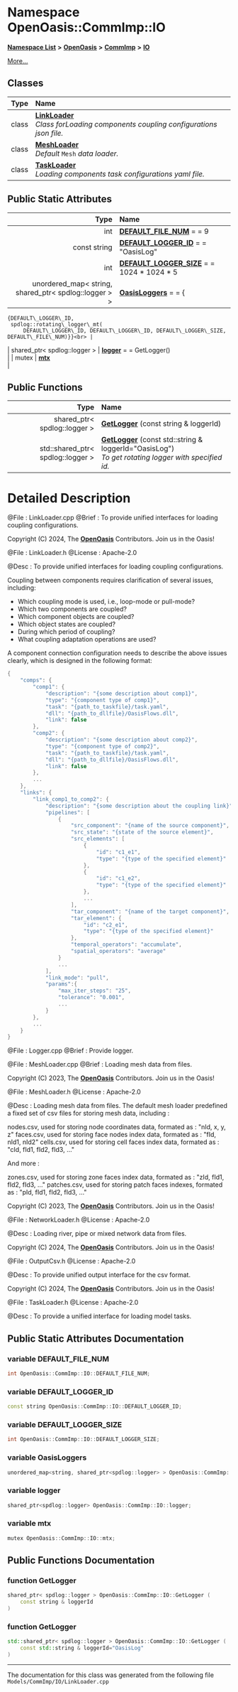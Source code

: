 

# Namespace OpenOasis::CommImp::IO



[**Namespace List**](namespaces.md) **>** [**OpenOasis**](namespace_open_oasis.md) **>** [**CommImp**](namespace_open_oasis_1_1_comm_imp.md) **>** [**IO**](namespace_open_oasis_1_1_comm_imp_1_1_i_o.md)



[More...](#detailed-description)
















## Classes

| Type | Name |
| ---: | :--- |
| class | [**LinkLoader**](class_open_oasis_1_1_comm_imp_1_1_i_o_1_1_link_loader.md) <br>_Class forLoading components coupling configurations json file._  |
| class | [**MeshLoader**](class_open_oasis_1_1_comm_imp_1_1_i_o_1_1_mesh_loader.md) <br>_Default_ `Mesh` _data loader._ |
| class | [**TaskLoader**](class_open_oasis_1_1_comm_imp_1_1_i_o_1_1_task_loader.md) <br>_Loading components task configurations yaml file._  |








## Public Static Attributes

| Type | Name |
| ---: | :--- |
|  int | [**DEFAULT\_FILE\_NUM**](#variable-default_file_num)   = = 9<br> |
|  const string | [**DEFAULT\_LOGGER\_ID**](#variable-default_logger_id)   = = "OasisLog"<br> |
|  int | [**DEFAULT\_LOGGER\_SIZE**](#variable-default_logger_size)   = = 1024 \* 1024 \* 5<br> |
|  unordered\_map&lt; string, shared\_ptr&lt; spdlog::logger &gt; &gt; | [**OasisLoggers**](#variable-oasisloggers)   = = {
    {DEFAULT\_LOGGER\_ID,
     spdlog::rotating\_logger\_mt(
         DEFAULT\_LOGGER\_ID, DEFAULT\_LOGGER\_ID, DEFAULT\_LOGGER\_SIZE, DEFAULT\_FILE\_NUM)}}<br> |
|  shared\_ptr&lt; spdlog::logger &gt; | [**logger**](#variable-logger)   = = GetLogger()<br> |
|  mutex | [**mtx**](#variable-mtx)  <br> |














## Public Functions

| Type | Name |
| ---: | :--- |
|  shared\_ptr&lt; spdlog::logger &gt; | [**GetLogger**](#function-getlogger) (const string & loggerId) <br> |
|  std::shared\_ptr&lt; spdlog::logger &gt; | [**GetLogger**](#function-getlogger) (const std::string & loggerId="OasisLog") <br>_To get rotating logger with specified id._  |




























# Detailed Description



 @File : LinkLoader.cpp @Brief : To provide unified interfaces for loading coupling configurations.



 Copyright (C) 2024, The [**OpenOasis**](namespace_open_oasis.md) Contributors. Join us in the Oasis!


@File : LinkLoader.h @License : Apache-2.0


@Desc : To provide unified interfaces for loading coupling configurations.


Coupling between components requires clarification of several issues, including:
* Which coupling mode is used, i.e., loop-mode or pull-mode?
* Which two components are coupled?
* Which component objects are coupled?
* Which object states are coupled?
* During which period of coupling?
* What coupling adaptation operations are used?




A component connection configuration needs to describe the above issues clearly, which is designed in the following format:



```C++
{
    "comps": {
        "comp1": {
            "description": "{some description about comp1}",
            "type": "{component type of comp1}",
            "task": "{path_to_taskfile}/task.yaml",
            "dll": "{path_to_dllfile}/OasisFlows.dll",
            "link": false
        },
        "comp2": {
            "description": "{some description about comp2}",
            "type": "{component type of comp2}",
            "task": "{path_to_taskfile}/task.yaml",
            "dll": "{path_to_dllfile}/OasisFlows.dll",
            "link": false
        },
        ...
    },
    "links": {
        "link_comp1_to_comp2": {
            "description": "{some description about the coupling link}",
            "pipelines": [
                {
                    "src_component": "{name of the source component}",
                    "src_state": "{state of the source element}",
                    "src_elements": [
                        {
                            "id": "c1_e1",
                            "type": "{type of the specified element}"
                        },
                        {
                            "id": "c1_e2",
                            "type": "{type of the specified element}"
                        },
                        ...
                    ],
                    "tar_component": "{name of the target component}",
                    "tar_element": {
                        "id": "c2_e1",
                        "type": "{type of the specified element}"
                    },
                    "temporal_operators": "accumulate",
                    "spatial_operators": "average"
                }
                ...
            ],
            "link_mode": "pull",
            "params":{
                "max_iter_steps": "25",
                "tolerance": "0.001",
                ...
            }
        },
        ...
    }
}
```




 @File : Logger.cpp @Brief : Provide logger.



 @File : MeshLoader.cpp @Brief : Loading mesh data from files.



 Copyright (C) 2023, The [**OpenOasis**](namespace_open_oasis.md) Contributors. Join us in the Oasis!


@File : MeshLoader.h @License : Apache-2.0


@Desc : Loading mesh data from files. The default mesh loader predefined a fixed set of csv files for storing mesh data, including :


nodes.csv, used for storing node coordinates data, formated as : "nId, x, y, z" faces.csv, used for storing face nodes index data, formated as : "fId, nId1, nId2" cells.csv, used for storing cell faces index data, formated as : "cId, fId1, fId2, fId3, ..."


And more :


zones.csv, used for storing zone faces index data, formated as : "zId, fId1, fId2, fId3, ..." patches.csv, used for storing patch faces indexes, formated as : "pId, fId1, fId2, fId3, ..."



 Copyright (C) 2023, The [**OpenOasis**](namespace_open_oasis.md) Contributors. Join us in the Oasis!


@File : NetworkLoader.h @License : Apache-2.0


@Desc : Loading river, pipe or mixed network data from files.



 Copyright (C) 2024, The [**OpenOasis**](namespace_open_oasis.md) Contributors. Join us in the Oasis!


@File : OutputCsv.h @License : Apache-2.0


@Desc : To provide unified output interface for the csv format.



 Copyright (C) 2024, The [**OpenOasis**](namespace_open_oasis.md) Contributors. Join us in the Oasis!


@File : TaskLoader.h @License : Apache-2.0


@Desc : To provide a unified interface for loading model tasks. 


    
## Public Static Attributes Documentation




### variable DEFAULT\_FILE\_NUM 

```C++
int OpenOasis::CommImp::IO::DEFAULT_FILE_NUM;
```






### variable DEFAULT\_LOGGER\_ID 

```C++
const string OpenOasis::CommImp::IO::DEFAULT_LOGGER_ID;
```






### variable DEFAULT\_LOGGER\_SIZE 

```C++
int OpenOasis::CommImp::IO::DEFAULT_LOGGER_SIZE;
```






### variable OasisLoggers 

```C++
unordered_map<string, shared_ptr<spdlog::logger> > OpenOasis::CommImp::IO::OasisLoggers;
```






### variable logger 

```C++
shared_ptr<spdlog::logger> OpenOasis::CommImp::IO::logger;
```






### variable mtx 

```C++
mutex OpenOasis::CommImp::IO::mtx;
```



## Public Functions Documentation




### function GetLogger 

```C++
shared_ptr< spdlog::logger > OpenOasis::CommImp::IO::GetLogger (
    const string & loggerId
) 
```






### function GetLogger 

```C++
std::shared_ptr< spdlog::logger > OpenOasis::CommImp::IO::GetLogger (
    const std::string & loggerId="OasisLog"
) 
```




------------------------------
The documentation for this class was generated from the following file `Models/CommImp/IO/LinkLoader.cpp`

